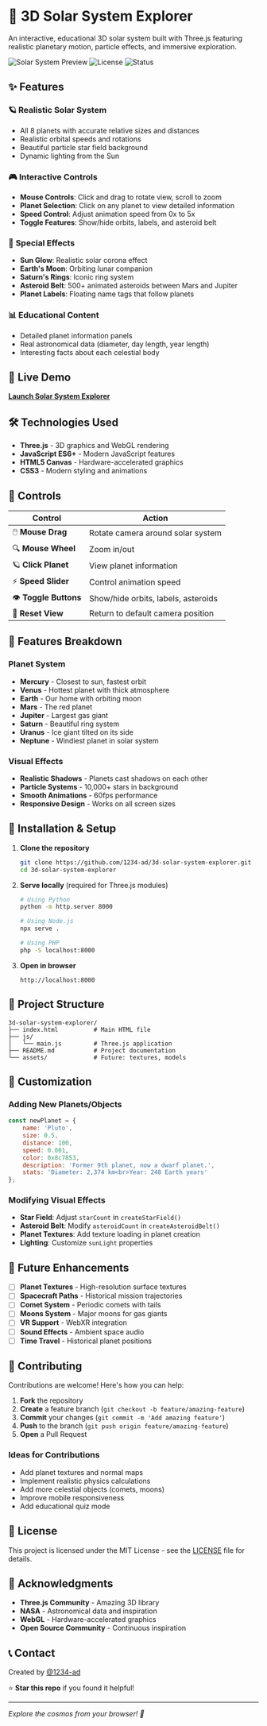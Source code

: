 # 🚀 3D Solar System Explorer

An interactive, educational 3D solar system built with Three.js featuring realistic planetary motion, particle effects, and immersive exploration.

![Solar System Preview](https://img.shields.io/badge/Three.js-Interactive-blue) ![License](https://img.shields.io/badge/License-MIT-green) ![Status](https://img.shields.io/badge/Status-Active-brightgreen)

## ✨ Features

### 🪐 **Realistic Solar System**
- All 8 planets with accurate relative sizes and distances
- Realistic orbital speeds and rotations
- Beautiful particle star field background
- Dynamic lighting from the Sun

### 🎮 **Interactive Controls**
- **Mouse Controls**: Click and drag to rotate view, scroll to zoom
- **Planet Selection**: Click on any planet to view detailed information
- **Speed Control**: Adjust animation speed from 0x to 5x
- **Toggle Features**: Show/hide orbits, labels, and asteroid belt

### 🌟 **Special Effects**
- **Sun Glow**: Realistic solar corona effect
- **Earth's Moon**: Orbiting lunar companion
- **Saturn's Rings**: Iconic ring system
- **Asteroid Belt**: 500+ animated asteroids between Mars and Jupiter
- **Planet Labels**: Floating name tags that follow planets

### 📊 **Educational Content**
- Detailed planet information panels
- Real astronomical data (diameter, day length, year length)
- Interesting facts about each celestial body

## 🚀 Live Demo

[**Launch Solar System Explorer**](https://1234-ad.github.io/3d-solar-system-explorer/)

## 🛠️ Technologies Used

- **Three.js** - 3D graphics and WebGL rendering
- **JavaScript ES6+** - Modern JavaScript features
- **HTML5 Canvas** - Hardware-accelerated graphics
- **CSS3** - Modern styling and animations

## 🎯 Controls

| Control | Action |
|---------|--------|
| 🖱️ **Mouse Drag** | Rotate camera around solar system |
| 🔍 **Mouse Wheel** | Zoom in/out |
| 🪐 **Click Planet** | View planet information |
| ⚡ **Speed Slider** | Control animation speed |
| 👁️ **Toggle Buttons** | Show/hide orbits, labels, asteroids |
| 🔄 **Reset View** | Return to default camera position |

## 📱 Features Breakdown

### Planet System
- **Mercury** - Closest to sun, fastest orbit
- **Venus** - Hottest planet with thick atmosphere
- **Earth** - Our home with orbiting moon
- **Mars** - The red planet
- **Jupiter** - Largest gas giant
- **Saturn** - Beautiful ring system
- **Uranus** - Ice giant tilted on its side
- **Neptune** - Windiest planet in solar system

### Visual Effects
- **Realistic Shadows** - Planets cast shadows on each other
- **Particle Systems** - 10,000+ stars in background
- **Smooth Animations** - 60fps performance
- **Responsive Design** - Works on all screen sizes

## 🔧 Installation & Setup

1. **Clone the repository**
   ```bash
   git clone https://github.com/1234-ad/3d-solar-system-explorer.git
   cd 3d-solar-system-explorer
   ```

2. **Serve locally** (required for Three.js modules)
   ```bash
   # Using Python
   python -m http.server 8000
   
   # Using Node.js
   npx serve .
   
   # Using PHP
   php -S localhost:8000
   ```

3. **Open in browser**
   ```
   http://localhost:8000
   ```

## 📁 Project Structure

```
3d-solar-system-explorer/
├── index.html          # Main HTML file
├── js/
│   └── main.js         # Three.js application
├── README.md           # Project documentation
└── assets/             # Future: textures, models
```

## 🎨 Customization

### Adding New Planets/Objects
```javascript
const newPlanet = {
    name: 'Pluto',
    size: 0.5,
    distance: 100,
    speed: 0.001,
    color: 0x8c7853,
    description: 'Former 9th planet, now a dwarf planet.',
    stats: 'Diameter: 2,374 km<br>Year: 248 Earth years'
};
```

### Modifying Visual Effects
- **Star Field**: Adjust `starCount` in `createStarField()`
- **Asteroid Belt**: Modify `asteroidCount` in `createAsteroidBelt()`
- **Planet Textures**: Add texture loading in planet creation
- **Lighting**: Customize `sunLight` properties

## 🌟 Future Enhancements

- [ ] **Planet Textures** - High-resolution surface textures
- [ ] **Spacecraft Paths** - Historical mission trajectories
- [ ] **Comet System** - Periodic comets with tails
- [ ] **Moons System** - Major moons for gas giants
- [ ] **VR Support** - WebXR integration
- [ ] **Sound Effects** - Ambient space audio
- [ ] **Time Travel** - Historical planet positions

## 🤝 Contributing

Contributions are welcome! Here's how you can help:

1. **Fork** the repository
2. **Create** a feature branch (`git checkout -b feature/amazing-feature`)
3. **Commit** your changes (`git commit -m 'Add amazing feature'`)
4. **Push** to the branch (`git push origin feature/amazing-feature`)
5. **Open** a Pull Request

### Ideas for Contributions
- Add planet textures and normal maps
- Implement realistic physics calculations
- Add more celestial objects (comets, moons)
- Improve mobile responsiveness
- Add educational quiz mode

## 📄 License

This project is licensed under the MIT License - see the [LICENSE](LICENSE) file for details.

## 🙏 Acknowledgments

- **Three.js Community** - Amazing 3D library
- **NASA** - Astronomical data and inspiration
- **WebGL** - Hardware-accelerated graphics
- **Open Source Community** - Continuous inspiration

## 📞 Contact

Created by [@1234-ad](https://github.com/1234-ad)

⭐ **Star this repo** if you found it helpful!

---

*Explore the cosmos from your browser! 🌌*